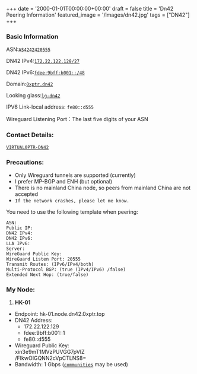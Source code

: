 +++
date = '2000-01-01T00:00:00+00:00'
draft = false
title = 'Dn42 Peering Information'
featured_image = '/images/dn42.jpg'
tags = ["DN42"]
+++

### Basic Information

ASN:[`AS4242420555`](https://explorer.burble.com/#/aut-num/AS4242420555)

DN42 IPv4:[`172.22.122.128/27`](https://explorer.burble.com/#/route/172.22.122.128_27)

DN42 IPv6:[`fdee:9bff:b001::/48`](https://explorer.burble.com/#/route6/fdee:9bff:b001::_48)

Domain:[`0xptr.dn42`](https://explorer.burble.com/#/domain/0xptr.dn42)

Looking glass:[`lg-dn42`](https://lg-dn42.0xptr.top)

IPV6 Link-local address: `fe80::d555`

Wireguard Listening Port：The last five digits of your ASN

### Contact Details:

[`VIRTUAL0PTR-DN42`](https://explorer.burble.com/#/person/VIRTUAL0PTR-DN42)

### Precautions:

+  Only Wireguard tunnels are supported (currently)
+  I prefer MP-BGP and ENH (but optional)
+  There is no mainland China node, so peers from mainland China are not accepted
+  `If the network crashes, please let me know.`

You need to use the following template when peering:

```
ASN:
Public IP:
DN42 IPv4:
DN42 IPv6:
LLA IPv6:
Server:
WireGuard Public Key:
WireGuard Listen Port: 20555
Transmit Routes: (IPv6/IPv4/both)
Multi-Protocol BGP: (true (IPv4/IPv6) /false)
Extended Next Hop: (true/false)
```

### My Node:
1. **HK-01**
  + Endpoint: hk-01.node.dn42.0xptr.top
  + DN42 Address:
    + 172.22.122.129
    + fdee:9bff:b001::1
    + fe80::d555
  + Wireguard Public Key:\
  xin3e9mT1MVzPUVGG7pVIZ\
  /FIkwOIGQNN2cVpCTLNS8=
  + Bandwidth: 1 Gbps ([`communities`](https://dn42.dev/howto/BGP-communities) may be used)

